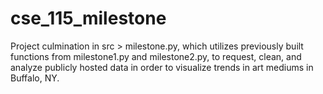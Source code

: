# cse_115_milestone
Project culmination in src > milestone.py, which utilizes previously built functions from milestone1.py and milestone2.py, to request, clean, and analyze publicly hosted data in order to visualize trends in art mediums in Buffalo, NY.
